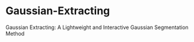 # Gaussian-Extracting
Gaussian Extracting: A Lightweight and Interactive  Gaussian Segmentation Method
